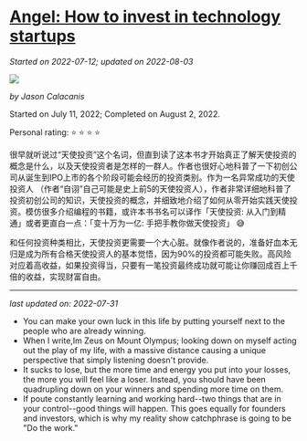 # [Angel: How to invest in technology startups](https://github.com/askming/Personal-reading/issues/17)

_Started on 2022-07-12; updated on 2022-08-03_

<img src="https://cdn.jsdelivr.net/gh/askming/upic@master/uPic/0lGxev_2022_07_11.jpg">

_by Jason Calacanis_

Started on July 11, 2022;  Completed on August 2, 2022.

Personal rating: ⭐ ⭐ ⭐ ⭐ 

很早就听说过“天使投资”这个名词，但直到读了这本书才开始真正了解天使投资的概念是什么，以及天使投资者是怎样的一群人。作者也很好心地科普了一下初创公司从诞生到IPO上市的各个阶段可能会经历的投资类别。作为一名异常成功的天使投资人 （作者“自诩”自己可能是史上前5的天使投资人），作者非常详细地科普了投资初创公司的知识，天使投资的概念，并细致地介绍了如何从零开始实践天使投资。模仿很多介绍编程的书籍，或许本书书名可以译作「天使投资: 从入门到精通」或者更直白一点：「变十万为一亿: 手把手教你做天使投资」 😅 

和任何投资种类相比，天使投资更需要一个大心脏。就像作者说的，准备好血本无归是成为所有合格天使投资人的基本觉悟，因为90%的投资都可能失败。高风险对应着高收益，如果投资得当，只要有一笔投资最终成功就可能让你赚回成百上千倍的收益，实现财富自由。

---

_last updated on: 2022-07-31_

- You can make your own luck in this life by putting yourself next to the people who are already winning.
- When I write,Im Zeus on Mount Olympus; looking down on myself acting out the play of my life, with a massive distance causing a unique perspective that simply listening doesn't provide.
- It sucks to lose, but the more time and energy you put into your losses, the more you will feel like a loser. Instead, you should have been quadrupling down on your winners and spending more time on them.
- If poute constantly learning and working hard--two things that are in your control--good things will happen. This goes equally for founders and investors, which is why my reality show catchphrase is going to be "Do the work."